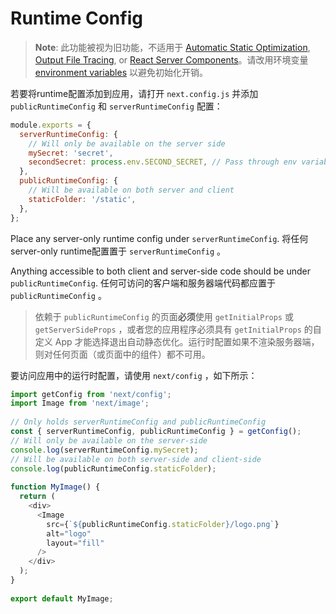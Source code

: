 # Runtime Config

> **Note**: 此功能被视为旧功能，不适用于 [Automatic Static Optimization](https://nextjs.org/docs/pages/building-your-application/rendering/automatic-static-optimization), [Output File Tracing](https://nextjs.org/docs/pages/api-reference/next-config-js/output#automatically-copying-traced-files), or [React Server Components](https://nextjs.org/docs/getting-started/react-essentials#server-components)。请改用环境变量[environment variables](https://nextjs.org/docs/pages/building-your-application/configuring/environment-variables) 以避免初始化开销。

若要将runtime配置添加到应用，请打开 `next.config.js` 并添加 `publicRuntimeConfig` 和 `serverRuntimeConfig` 配置：

```js
module.exports = {
  serverRuntimeConfig: {
    // Will only be available on the server side
    mySecret: 'secret',
    secondSecret: process.env.SECOND_SECRET, // Pass through env variables
  },
  publicRuntimeConfig: {
    // Will be available on both server and client
    staticFolder: '/static',
  },
};
```

Place any server-only runtime config under `serverRuntimeConfig`.
将任何server-only runtime配置置于 `serverRuntimeConfig` 。

Anything accessible to both client and server-side code should be under `publicRuntimeConfig`.
任何可访问的客户端和服务器端代码都应置于 `publicRuntimeConfig` 。

> 依赖于 `publicRuntimeConfig` 的页面**必须**使用 `getInitialProps` 或 `getServerSideProps` ，或者您的应用程序必须具有 `getInitialProps` 的自定义 App 才能选择退出自动静态优化。运行时配置如果不渲染服务器端，则对任何页面（或页面中的组件）都不可用。

要访问应用中的运行时配置，请使用 `next/config` ，如下所示：

```js
import getConfig from 'next/config';
import Image from 'next/image';
 
// Only holds serverRuntimeConfig and publicRuntimeConfig
const { serverRuntimeConfig, publicRuntimeConfig } = getConfig();
// Will only be available on the server-side
console.log(serverRuntimeConfig.mySecret);
// Will be available on both server-side and client-side
console.log(publicRuntimeConfig.staticFolder);
 
function MyImage() {
  return (
    <div>
      <Image
        src={`${publicRuntimeConfig.staticFolder}/logo.png`}
        alt="logo"
        layout="fill"
      />
    </div>
  );
}
 
export default MyImage;
```

